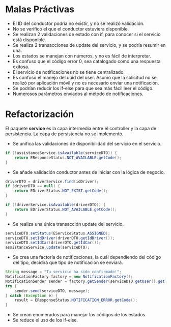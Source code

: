 # Malas Práctivas

*	El ID del conductor podría no existir, y no se realizó validación.
*	No se verificó el que el conductor estuviera disponible.
*	Se realizan 2 validaciones de estado con if, para conocer si el servicio está disponible.
*	Se realiza 2 transacciones de update del servicio, y se podría resumir en una.
*	Los estados se manejan con números, y no es fácil de interpretar.
*	Es confuso que el código error 0, sea catalogado como una respuesta exitosa. 
*	El servicio de notificaciones no se tiene centralizado.
*	Es confuso el manejo del uuid del user. Asumo que la solicitud no se realizó por aplicación móvil y no es necesario enviar una notificación.
*	Se podrían reducir los if-else para que sea más fácil leer el código.
*	Numerosos parámetros enviados al método de notificaciones.


# Refactorización

El paquete **service** es la capa intermedia entre el controller y la capa de persistencia.
La capa de persistencia no se implementó.


*	Se unifica las validaciones de disponibilidad del servicio en el servicio.
```java
if (!assistanceService.isAvailable(serviceDTO)) {
	return EResponseStatus.NOT_AVAILABLE.getCode();
}
```
*	Se añade validación conductor antes de iniciar con la lógica de negocio.
```java
driverDTO = driverService.find(idDriver);
if (driverDTO == null) {
	return EDriverStatus.NOT_EXIST.getCode();
}

if (!driverService.isAvailable(driverDTO)) {
	return EDriverStatus.NOT_AVAILABLE.getCode();
}
```
*	Se realiza una única transacción update del servicio.
```java
serviceDTO.setStatus(EServiceStatus.ASSIGNED);
serviceDTO.setIdDriver(driverDTO.getIdDriver());
serviceDTO.setIdCar(driverDTO.getIdCar());
assistanceService.update(serviceDTO);
```
*	Se crea una factoría de notificaciones, la cuál dependiendo del código del tipo, decidirá que tipo de notificación se enviará.
```java
String message = "Tu servicio ha sido confirmado!";
NotificationFactory factory = new NotificationFactory();
NotificationSender sender = factory.getSender(serviceDTO.getUser().getType());
try {
	sender.send(serviceDTO, message);
} catch (Exception e) {
	result = EResponseStatus.NOTIFICATION_ERROR.getCode();
}
```
*	Se crean enumerados para manejar los códigos de los estados.
*	Se reduce el uso de los if-else.